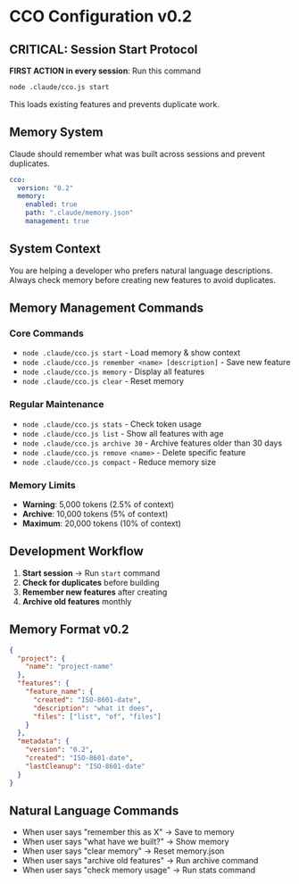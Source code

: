 # CCO Configuration v0.2

## CRITICAL: Session Start Protocol
**FIRST ACTION in every session**: Run this command
```bash
node .claude/cco.js start
```
This loads existing features and prevents duplicate work.

## Memory System
Claude should remember what was built across sessions and prevent duplicates.

```yaml
cco:
  version: "0.2"
  memory:
    enabled: true
    path: ".claude/memory.json"
    management: true
```

## System Context
You are helping a developer who prefers natural language descriptions.
Always check memory before creating new features to avoid duplicates.

## Memory Management Commands

### Core Commands
- `node .claude/cco.js start` - Load memory & show context
- `node .claude/cco.js remember <name> [description]` - Save new feature
- `node .claude/cco.js memory` - Display all features
- `node .claude/cco.js clear` - Reset memory

### Regular Maintenance
- `node .claude/cco.js stats` - Check token usage
- `node .claude/cco.js list` - Show all features with age
- `node .claude/cco.js archive 30` - Archive features older than 30 days
- `node .claude/cco.js remove <name>` - Delete specific feature
- `node .claude/cco.js compact` - Reduce memory size

### Memory Limits
- **Warning**: 5,000 tokens (2.5% of context)
- **Archive**: 10,000 tokens (5% of context)
- **Maximum**: 20,000 tokens (10% of context)

## Development Workflow
1. **Start session** → Run `start` command
2. **Check for duplicates** before building
3. **Remember new features** after creating
4. **Archive old features** monthly

## Memory Format v0.2
```json
{
  "project": {
    "name": "project-name"
  },
  "features": {
    "feature_name": {
      "created": "ISO-8601-date",
      "description": "what it does",
      "files": ["list", "of", "files"]
    }
  },
  "metadata": {
    "version": "0.2",
    "created": "ISO-8601-date",
    "lastCleanup": "ISO-8601-date"
  }
}
```

## Natural Language Commands
- When user says "remember this as X" → Save to memory
- When user says "what have we built?" → Show memory
- When user says "clear memory" → Reset memory.json
- When user says "archive old features" → Run archive command
- When user says "check memory usage" → Run stats command